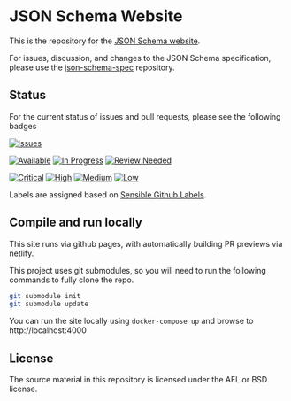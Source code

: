 # JSON Schema Website

This is the repository for the [JSON Schema website](http://json-schema.org).

For issues, discussion, and changes to the JSON Schema specification, please use the [json-schema-spec](https://github.com/json-schema-org/json-schema-spec) repository.

## Status
For the current status of issues and pull requests, please see the following badges

[![Issues](https://img.shields.io/github/issues-raw/json-schema-org/json-schema-org.github.io.svg)](https://github.com/json-schema-org/json-schema-org.github.io/issues)

[![Available](https://img.shields.io/github/issues/json-schema-org/json-schema-org.github.io/Status:%20Available.svg?color=brightgreen)](https://github.com/json-schema-org/json-schema-org.github.io/issues?q=is%3Aopen+is%3Aissue+label%3A%22Status%3A+Available%22) [![In Progress](https://img.shields.io/github/issues/json-schema-org/json-schema-org.github.io/Status:%20In%20Progress.svg)](https://github.com/json-schema-org/json-schema-org.github.io/labels/Status:%20In%20Progress) [![Review Needed](https://img.shields.io/github/issues/json-schema-org/json-schema-org.github.io/Status:%20Review%20Needed.svg)](https://github.com/json-schema-org/json-schema-org.github.io/labels/Status%3A%20Review%20Needed)

[![Critical](https://img.shields.io/github/issues/json-schema-org/json-schema-org.github.io/Priority:%20Critical.svg?color=critical
)](https://github.com/json-schema-org/json-schema-org.github.io/labels/Priority%3A%20Critical) [![High](https://img.shields.io/github/issues/json-schema-org/json-schema-org.github.io/Priority:%20High.svg?color=important)](https://github.com/json-schema-org/json-schema-org.github.io/labels/Priority%3A%20High) [![Medium](https://img.shields.io/github/issues/json-schema-org/json-schema-org.github.io/Priority:%20Medium.svg)](https://github.com/json-schema-org/json-schema-org.github.io/labels/Priority%3A%20Medium) [![Low](https://img.shields.io/github/issues/json-schema-org/json-schema-org.github.io/Priority:%20Low.svg)](https://github.com/json-schema-org/json-schema-org.github.io/labels/Priority%3A%20Low)

Labels are assigned based on [Sensible Github Labels](https://github.com/Relequestual/sensible-github-labels).

## Compile and run locally

This site runs via github pages, with automatically building PR previews via netlify.

This project uses git submodules, so you will need to run the following commands
to fully clone the repo.

```bash
git submodule init
git submodule update
```

You can run the site locally using `docker-compose up` and browse to
http://localhost:4000

## License

The source material in this repository is licensed under the AFL or BSD license.
